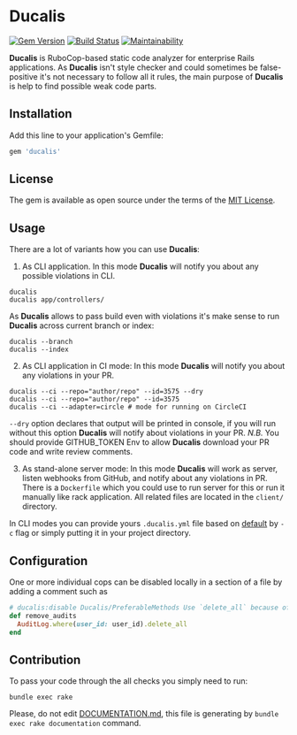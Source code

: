 # Ducalis

[![Gem Version](https://badge.fury.io/rb/ducalis.svg)](https://badge.fury.io/rb/ducalis)
[![Build Status](https://travis-ci.org/ignat-z/ducalis.svg?branch=master)](https://travis-ci.org/ignat-z/ducalis)
[![Maintainability](https://api.codeclimate.com/v1/badges/d03d4e567e8728d2c58b/maintainability)](https://codeclimate.com/github/ignat-z/ducalis/maintainability)

__Ducalis__ is RuboCop-based static code analyzer for enterprise Rails applications.
As __Ducalis__ isn't style checker and could sometimes be false-positive it's not
necessary to follow all it rules, the main purpose of __Ducalis__ is help to find
possible weak code parts.

## Installation

Add this line to your application's Gemfile:

```ruby
gem 'ducalis'
```

## License

The gem is available as open source under the terms of the [MIT License](https://opensource.org/licenses/MIT).

## Usage

There are a lot of variants how you can use __Ducalis__:

1. As CLI application. In this mode __Ducalis__ will notify you about any
possible violations in CLI.
```
ducalis
ducalis app/controllers/
```
As __Ducalis__ allows to pass build even with violations it's make sense to run
__Ducalis__ across current branch or index:
```
ducalis --branch
ducalis --index
```

2. As CLI application in CI mode: In this mode __Ducalis__ will notify you about
any violations in your PR.
```
ducalis --ci --repo="author/repo" --id=3575 --dry
ducalis --ci --repo="author/repo" --id=3575
ducalis --ci --adapter=circle # mode for running on CircleCI
```
`--dry` option declares that output will be printed in console, if you will run
without this option __Ducalis__ will notify about violations in your PR.
_N.B._ You should provide GITHUB_TOKEN Env to allow __Ducalis__ download your PR
code and write review comments.

3. As stand-alone server mode: In this mode __Ducalis__ will work as server,
listen webhooks from GitHub, and notify about any violations in PR. There is a
`Dockerfile` which you could use to run server for this or run it manually like
rack application. All related files are located in the `client/` directory.

In CLI modes you can provide yours `.ducalis.yml` file based on
[default](https://github.com/ignat-z/ducalis/blob/master/config/.ducalis.yml) by
`-c` flag or simply putting it in your project directory.

## Configuration

One or more individual cops can be disabled locally in a section of a file by adding a comment such as

```ruby
# ducalis:disable Ducalis/PreferableMethods Use `delete_all` because of performance reasons
def remove_audits
  AuditLog.where(user_id: user_id).delete_all
end
```

## Contribution

To pass your code through the all checks you simply need to run:

```
bundle exec rake
```

Please, do not edit
[DOCUMENTATION.md](<https://github.com/ignat-z/ducalis/blob/master/DOCUMENTATION.md>),
this file is generating by `bundle exec rake documentation` command.
